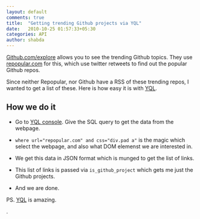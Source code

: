 ```yaml
---
layout: default
comments: true
title:  "Getting trending Github projects via YQL"
date:   2010-10-25 01:57:33+05:30
categories: API
author: shabda
---
```

[Github.com/explore](http://github.com/explore) allows you to see the trending Github topics. They use [repopular.com](http://repopular.com/) for this,
which use twitter retweets to find out the popular Github repos.

Since neither Repopular, nor Github have a RSS of these trending repos, I wanted to get a list of these. Here is how easy it is with
[YQL](http://developer.yahoo.com/yql/).

<script src="http://gist.github.com/643959.js?file=repopular_projects.py"></script>


How we do it
------------------------

* Go to [YQL console](http://developer.yahoo.com/yql/console/?q=use%20'http://yqlblog.net/samples/data.html.cssselect.xml'%20as%20data.html.cssselect;%20select%20*%20from%20data.html.cssselect%20where%20url%3D%22www.yahoo.com%22%20and%20css%3D%22%23news%20a%22#h=use%20%27http%3A//yqlblog.net/samples/data.html.cssselect.xml%27%20as%20data.html.cssselect%3B%20select%20*%20from%20data.html.cssselect%20where%20url%3D%22repopular.com%22%20and%20css%3D%22div.bd%20a%22). Give the SQL query to get the data from the webpage.

* `where url="repopular.com" and css="div.pad a"` is the magic which select the webpage, and also what DOM elemenst we are interested in.

* We get this data in JSON format which is munged to get the list of links.

* This list of links is passed via `is_github_project` which gets me just the Github projects.

* And we are done.


<script src="http://gist.github.com/643970.js?file=gistfile1.txt"></script>



PS. [YQL](http://developer.yahoo.com/yql/) is amazing.

.

